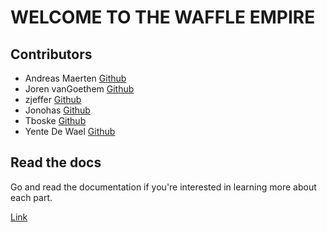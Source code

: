 # WELCOME TO THE WAFFLE EMPIRE
## Contributors

 - Andreas Maerten [Github](https://github.com/Yimura)
 - Joren vanGoethem [Github](https://github.com/Joren-vanGoethem)
 - zjeffer [Github](https://github.com/zjeffer)
 - Jonohas [Github](https://github.com/Jonohas)
 - Tboske [Github](https://github.com/Tboske)
 - Yente De Wael [Github](https://github.com/YenteDeWael)
 


## Read the docs

Go and read the documentation if you're interested in learning more about each part.

[Link](https://github.com/waffle-empire/docs)
